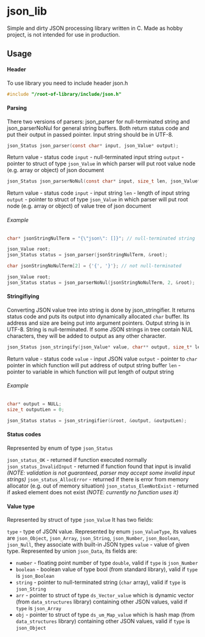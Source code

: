 # json_lib

Simple and dirty JSON processing library written in C. Made as hobby project, is not intended for use in production.

## Usage

#### Header

To use library you need to include header json.h

```c
#include "/root-of-library/include/json.h"
```

#### Parsing

There two versions of parsers: json\_parser for null-terminated string and json\_parserNoNul for general string buffers. Both return status code and put their output in passed pointer. Input string should be in UTF-8.

```c
json_Status json_parser(const char* input, json_Value* output);
```

Return value - status code
`input` - null-terminated input string
`output` - pointer to struct of type `json_Value` in which parser will put root value node (e.g. array or object) of json document

```c
json_Status json_parserNoNul(const char* input, size_t len, json_Value* output);
```

Return value - status code
`input` - input string
`len` - length of input string
`output` - pointer to struct of type `json_Value` in which parser will put root node (e.g. array or object) of value tree of json document

###### Example

```c
char* jsonStringNulTerm = "{\"json\": []}"; // null-terminated string

json_Value root;
json_Status status = json_parser(jsonStringNulTerm, &root);
```

```c
char jsonStringNoNulTerm[2] = {'{', '}'}; // not null-terminated

json_Value root;
json_Status status = json_parserNoNul(jsonStringNoNulTerm, 2, &root);
```

#### Stringifiying

Converting JSON value tree into string is done by json\_stringifier. It returns status code and puts its output into dynamically allocated `char` buffer. Its address and size are being put into argument pointers. Output string is in UTF-8. String is null-terminated. If some JSON strings in tree contain NUL characters, they will be added to output as any other character.

```c
json_Status json_stringify(json_Value* value, char** output, size_t* len);
```

Return value - status code
`value` - input JSON value
`output` - pointer to `char` pointer in which function will put address of output string buffer
`len` - pointer to variable in which function will put length of output string

###### Example

```c
char* output = NULL;
size_t outputLen = 0;

json_Status status = json_stringifier(&root, &output, &outputLen);
```

#### Status codes

Represented by enum of type `json_Status`

`json_status_OK` - returned if function executed normally
`json_status_InvalidInput` - returned if function found that input is invalid _(NOTE: validation is not guaranteed, parser may accept some invalid input strings)_
`json_status_AllocError` - returned if there is error from memory allocator (e.g. out of memory situation)
`json_status_ElemNotExist` - returned if asked element does not exist _(NOTE: currently no function uses it)_

#### Value type

Represented by struct of type `json_Value` It has two fields:

`type` - type of JSON value. Represented by enum `json_ValueType`, its values are `json_Object`, `json_Array`, `json_String`, `json_Number`, `json_Boolean`, `json_Null`, they associate with built-in JSON types
`value` - value of given type. Represented by union `json_Data`, its fields are:
* `number` - floating point number of type `double`, valid if `type` is `json_Number`
* `boolean` - boolean value of type bool (from standard library), valid if `type` is `json_Boolean`
* `string` - pointer to null-terminated string (`char` array), valid if `type` is `json_String`
* `arr` - pointer to struct of type `ds_Vector_value` which is dynamic vector (from `data_structures` library) containing other JSON values, valid if `type` is `json_Array`
* `obj` - pointer to struct of type `ds_um_Map_value` which is hash map (from `data_structures` library) containing other JSON values, valid if `type` is `json_Object`